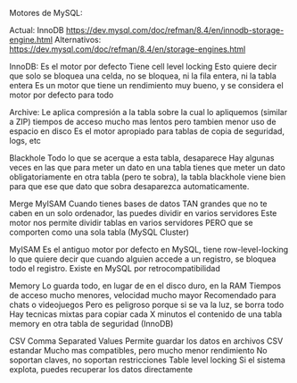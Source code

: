 Motores de MySQL:

Actual: InnoDB
https://dev.mysql.com/doc/refman/8.4/en/innodb-storage-engine.html
Alternativos:
https://dev.mysql.com/doc/refman/8.4/en/storage-engines.html

InnoDB:
Es el motor por defecto
Tiene cell level locking
Esto quiere decir que solo se bloquea una celda, no se bloquea, ni la fila entera, ni la tabla entera
Es un motor que tiene un rendimiento muy bueno, y se considera el motor por defecto para todo

Archive:
Le aplica compresión a la tabla sobre la cual lo apliquemos (similar a ZIP)
tiempos de acceso mucho mas lentos
pero tambien menor uso de espacio en disco
Es el motor apropiado para tablas de copia de seguridad, logs, etc

Blackhole
Todo lo que se acerque a esta tabla, desaparece
Hay algunas veces en las que para meter un dato en una tabla tienes que meter un dato obligatoriamente en otra tabla (pero te sobra), la tabla blackhole viene bien para que ese que dato que sobra desaparezca automaticamente.

Merge MyISAM
Cuando tienes bases de datos TAN grandes que no te caben en un solo ordenador, las puedes dividir en varios servidores
Este motor nos permite dividir tablas en varios servidores PERO que se comporten como una sola tabla (MySQL Cluster)

MyISAM
Es el antiguo motor por defecto en MySQL, tiene row-level-locking lo que quiere decir que cuando alguien accede a un registro, se bloquea todo el registro. Existe en MySQL por retrocompatibilidad

Memory
Lo guarda todo, en lugar de en el disco duro, en la RAM
Tiempos de acceso mucho menores, velocidad mucho mayor
Recomendado para chats o videojuegos
Pero es peligroso porque si se va la luz, se borra todo
Hay tecnicas mixtas para copiar cada X minutos el contenido de una tabla memory en otra tabla de seguridad (InnoDB)

CSV
Comma Separated Values
Permite guardar los datos en archivos CSV estandar
Mucho mas compatibles, pero mucho menor rendimiento
No soportan claves, no soportan restricciones
Table level locking
Si el sistema explota, puedes recuperar los datos directamente









